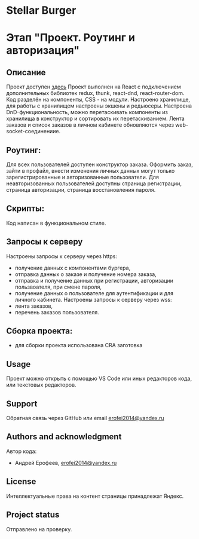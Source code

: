 # Stellar Burger 
# Этап "Проект. Роутинг и авторизация"

## Описание

Проект доступен [здесь](https://erofei2014.github.io/)
Проект выполнен на React с подключением дополнительных библиотек redux, thunk, react-dnd, react-router-dom. Код разделён на компоненты, CSS - на модули.
Настроено хранилище, для работы с хранилищем настроены экшены и редьюсеры.
Настроена DnD-функциональность, можно перетаскивать компоненты из хранилища в конструктор и сортировать их перетаскиванием.
Лента заказов и список заказов в личном кабинете обновляются через web-socket-соединениие.

## Роутинг:
Для всех пользователей доступен конструктор заказа.
Оформить заказ, зайти в профайл, внести изменения личных данных могут только зарегистрированные и авторизованные пользователи.
Для неавторизованных пользователей доступны страница регистрации, страница авторизации, страница восстановления пароля.

## Скрипты:
Код написан в функциональном стиле.

## Запросы к серверу
Настроены запросы к серверу через https:
- получение данных с компонентами бургера,
- отправка данных о заказе и получение номера заказа,
- отправка и получение данных при регистрации, авторизации пользвоателя, при смене пароля,
- получение данных о пользователе для аутентификации и для личного кабинета.
Настроены запросы к серверу через wss:
- лента заказов,
- перечень заказов пользователя.

## Сборка проекта:
- для сборки проекта использована CRA заготовка

## Usage

Проект можно открыть с помощью VS Code или иных редакторов кода, или текстовых редакторов.

## Support

Обратная связь через GitHub или email erofei2014@yandex.ru

## Authors and acknowledgment

Автор кода:
 - Андрей Ерофеев, erofei2014@yandex.ru

## License

Интеллектуальные права на контент страницы принадлежат Яндекс.

## Project status

Отправлено на проверку.
